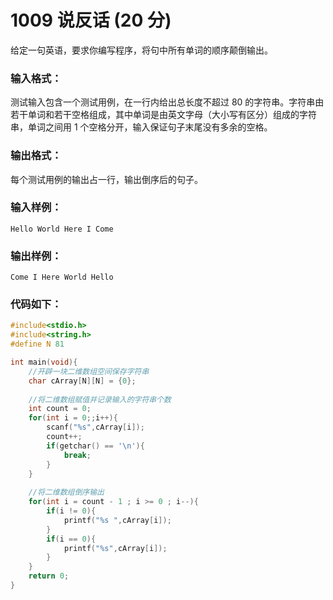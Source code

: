 # 1009 说反话 (20 分)
给定一句英语，要求你编写程序，将句中所有单词的顺序颠倒输出。
### 输入格式：
测试输入包含一个测试用例，在一行内给出总长度不超过 80 的字符串。字符串由若干单词和若干空格组成，其中单词是由英文字母（大小写有区分）组成的字符串，单词之间用 1 个空格分开，输入保证句子末尾没有多余的空格。
### 输出格式：
每个测试用例的输出占一行，输出倒序后的句子。
### 输入样例：
```
Hello World Here I Come
```
### 输出样例：
```
Come I Here World Hello
```
### 代码如下：
```c
#include<stdio.h>
#include<string.h>
#define N 81

int main(void){
    //开辟一块二维数组空间保存字符串 
    char cArray[N][N] = {0};
    
    //将二维数组赋值并记录输入的字符串个数
    int count = 0; 
    for(int i = 0;;i++){
        scanf("%s",cArray[i]);
        count++;
        if(getchar() == '\n'){
            break;
        }
    }
    
    //将二维数组倒序输出
    for(int i = count - 1 ; i >= 0 ; i--){
        if(i != 0){
            printf("%s ",cArray[i]);
        }
        if(i == 0){
            printf("%s",cArray[i]);
        }
    }
    return 0;
} 
```

